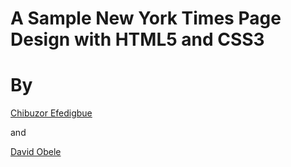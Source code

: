 # A Sample New York Times Page Design with HTML5 and CSS3

# By

[Chibuzor Efedigbue](https://www.github.com/uzorjchibuzor)

and

[David Obele](https://www.github.com/mrobele)
